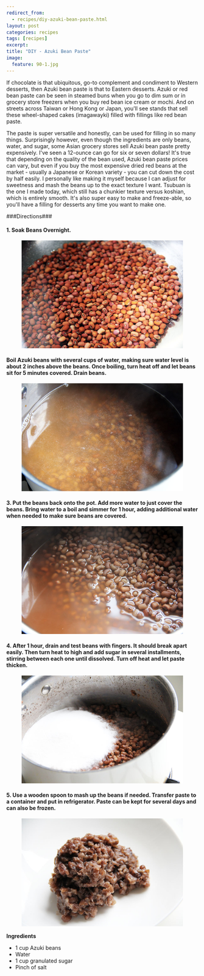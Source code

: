 ```yaml
---
redirect_from: 
  - recipes/diy-azuki-bean-paste.html
layout: post
categories: recipes
tags: [recipes]
excerpt: 
title: "DIY - Azuki Bean Paste"
image:
  feature: 90-1.jpg
---
```


If chocolate is that ubiquitous, go-to complement and condiment to Western desserts, then Azuki bean paste is that to Eastern desserts. Azuki or red bean paste can be seen in steamed buns when you go to dim sum or in grocery store freezers when you buy red bean ice cream or mochi. And on streets across Taiwan or Hong Kong or Japan, you'll see stands that sell these wheel-shaped cakes (imagawayki) filled with fillings like red bean paste.

The paste is super versatile and honestly, can be used for filling in so many things.  Surprisingly however, even though the ingredients are only beans, water, and sugar, some Asian grocery stores sell Azuki bean paste pretty expensively.  I've seen a 12-ounce can go for six or seven dollars!  It's true that depending on the quality of the bean used, Azuki bean paste prices can vary, but even if you buy the most expensive dried red beans at the market - usually a Japanese or Korean variety - you can cut down the cost by half easily.  I personally like making it myself because I can adjust for sweetness and mash the beans up to the exact texture I want.  Tsubuan is the one I made today, which still has a chunkier texture versus koshian, which is entirely smooth.  It's also super easy to make and freeze-able, so you'll have a filling for desserts any time you want to make one.

###Directions### 

#### 1. Soak Beans Overnight.
<figure> <img src='/images/90-2.jpg'> </figure>

#### Boil Azuki beans with several cups of water, making sure water level is about 2 inches above the beans.  Once boiling, turn heat off and let beans sit for 5 minutes covered.  Drain beans.
<figure> <img src='/images/90-3.jpg'> </figure>

#### 3. Put the beans back onto the pot.  Add more water to just cover the beans.  Bring water to a boil and simmer for 1 hour, adding additional water when needed to make sure beans are covered.  
<figure> <img src='/images/90-5.jpg'> </figure>

#### 4. After 1 hour, drain and test beans with fingers.  It should break apart easily.  Then turn heat to high and add sugar in several installments, stirring between each one until dissolved.  Turn off heat and let paste thicken.
<figure> <img src='/images/90-5a.jpg'> </figure>

#### 5. Use a wooden spoon to mash up the beans if needed.  Transfer paste to a container and put in refrigerator.  Paste can be kept for several days and can also be frozen.
<figure> <img src='/images/90-6.jpg'> </figure>

<section class='recipe'>
<p><strong>Ingredients</strong></p>

<ul><li>1 cup Azuki beans </li><li>Water</li><li>1 cup granulated sugar</li><li>Pinch of salt</li></ul></section>